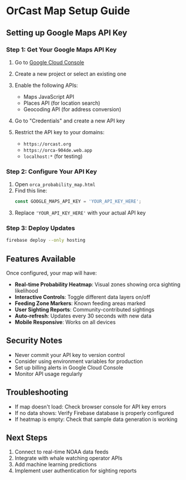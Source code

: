 # OrCast Map Setup Guide

## Setting up Google Maps API Key

### Step 1: Get Your Google Maps API Key

1. Go to [Google Cloud Console](https://console.cloud.google.com/)
2. Create a new project or select an existing one
3. Enable the following APIs:
   - Maps JavaScript API
   - Places API (for location search)
   - Geocoding API (for address conversion)

4. Go to "Credentials" and create a new API key
5. Restrict the API key to your domains:
   - `https://orcast.org`
   - `https://orca-904de.web.app`
   - `localhost:*` (for testing)

### Step 2: Configure Your API Key

1. Open `orca_probability_map.html`
2. Find this line:
   ```javascript
   const GOOGLE_MAPS_API_KEY = 'YOUR_API_KEY_HERE';
   ```
3. Replace `'YOUR_API_KEY_HERE'` with your actual API key

### Step 3: Deploy Updates

```bash
firebase deploy --only hosting
```

## Features Available

Once configured, your map will have:

- **Real-time Probability Heatmap**: Visual zones showing orca sighting likelihood
- **Interactive Controls**: Toggle different data layers on/off
- **Feeding Zone Markers**: Known feeding areas marked
- **User Sighting Reports**: Community-contributed sightings
- **Auto-refresh**: Updates every 30 seconds with new data
- **Mobile Responsive**: Works on all devices

## Security Notes

- Never commit your API key to version control
- Consider using environment variables for production
- Set up billing alerts in Google Cloud Console
- Monitor API usage regularly

## Troubleshooting

- If map doesn't load: Check browser console for API key errors
- If no data shows: Verify Firebase database is properly configured
- If heatmap is empty: Check that sample data generation is working

## Next Steps

1. Connect to real-time NOAA data feeds
2. Integrate with whale watching operator APIs
3. Add machine learning predictions
4. Implement user authentication for sighting reports 